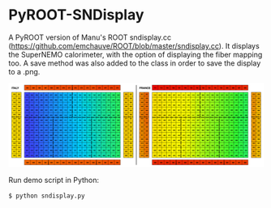 # PyROOT-SNDisplay

A PyROOT version of Manu's ROOT sndisplay.cc (https://github.com/emchauve/ROOT/blob/master/sndisplay.cc).
It displays the SuperNEMO calorimeter, with the option of displaying the fiber mapping too. A save method was also added to the class in order to save the display to a .png.

![PyROOT-SNDisplay](sncalorimeter.png)

Run demo script in Python:

```	  
$ python sndisplay.py
```

